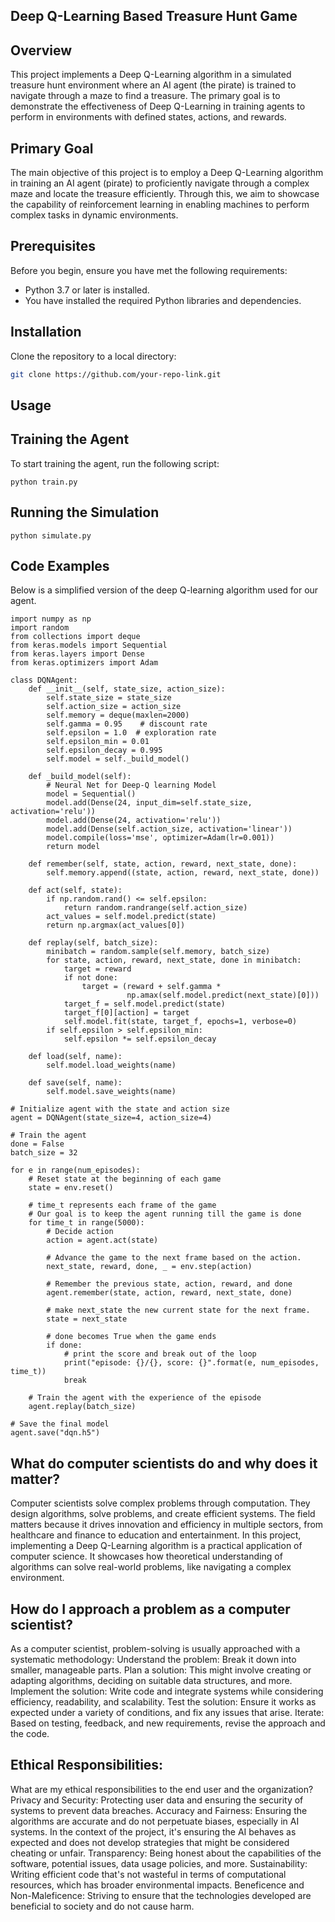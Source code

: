 ## Deep Q-Learning Based Treasure Hunt Game

## Overview
This project implements a Deep Q-Learning algorithm in a simulated treasure hunt environment where an AI agent (the pirate) is trained to navigate through a maze to find a treasure. The primary goal is to demonstrate the effectiveness of Deep Q-Learning in training agents to perform in environments with defined states, actions, and rewards.

## Primary Goal
The main objective of this project is to employ a Deep Q-Learning algorithm in training an AI agent (pirate) to proficiently navigate through a complex maze and locate the treasure efficiently. Through this, we aim to showcase the capability of reinforcement learning in enabling machines to perform complex tasks in dynamic environments.

## Prerequisites
Before you begin, ensure you have met the following requirements:
- Python 3.7 or later is installed.
- You have installed the required Python libraries and dependencies.

## Installation
Clone the repository to a local directory:
```bash
git clone https://github.com/your-repo-link.git
```

## Usage
## Training the Agent
To start training the agent, run the following script:
```
python train.py
```

## Running the Simulation
```
python simulate.py
```

## Code Examples
Below is a simplified version of the deep Q-learning algorithm used for our agent.
```
import numpy as np
import random
from collections import deque
from keras.models import Sequential
from keras.layers import Dense
from keras.optimizers import Adam

class DQNAgent:
    def __init__(self, state_size, action_size):
        self.state_size = state_size
        self.action_size = action_size
        self.memory = deque(maxlen=2000)
        self.gamma = 0.95    # discount rate
        self.epsilon = 1.0  # exploration rate
        self.epsilon_min = 0.01
        self.epsilon_decay = 0.995
        self.model = self._build_model()

    def _build_model(self):
        # Neural Net for Deep-Q learning Model
        model = Sequential()
        model.add(Dense(24, input_dim=self.state_size, activation='relu'))
        model.add(Dense(24, activation='relu'))
        model.add(Dense(self.action_size, activation='linear'))
        model.compile(loss='mse', optimizer=Adam(lr=0.001))
        return model

    def remember(self, state, action, reward, next_state, done):
        self.memory.append((state, action, reward, next_state, done))

    def act(self, state):
        if np.random.rand() <= self.epsilon:
            return random.randrange(self.action_size)
        act_values = self.model.predict(state)
        return np.argmax(act_values[0])

    def replay(self, batch_size):
        minibatch = random.sample(self.memory, batch_size)
        for state, action, reward, next_state, done in minibatch:
            target = reward
            if not done:
                target = (reward + self.gamma *
                          np.amax(self.model.predict(next_state)[0]))
            target_f = self.model.predict(state)
            target_f[0][action] = target
            self.model.fit(state, target_f, epochs=1, verbose=0)
        if self.epsilon > self.epsilon_min:
            self.epsilon *= self.epsilon_decay

    def load(self, name):
        self.model.load_weights(name)

    def save(self, name):
        self.model.save_weights(name)

# Initialize agent with the state and action size
agent = DQNAgent(state_size=4, action_size=4)

# Train the agent
done = False
batch_size = 32

for e in range(num_episodes):
    # Reset state at the beginning of each game
    state = env.reset()
    
    # time_t represents each frame of the game
    # Our goal is to keep the agent running till the game is done
    for time_t in range(5000):
        # Decide action
        action = agent.act(state)
        
        # Advance the game to the next frame based on the action.
        next_state, reward, done, _ = env.step(action)
        
        # Remember the previous state, action, reward, and done
        agent.remember(state, action, reward, next_state, done)
        
        # make next_state the new current state for the next frame.
        state = next_state
        
        # done becomes True when the game ends
        if done:
            # print the score and break out of the loop
            print("episode: {}/{}, score: {}".format(e, num_episodes, time_t))
            break

    # Train the agent with the experience of the episode
    agent.replay(batch_size)

# Save the final model
agent.save("dqn.h5")
```

## What do computer scientists do and why does it matter?
Computer scientists solve complex problems through computation. They design algorithms, solve problems, and create efficient systems. The field matters because it drives innovation and efficiency in multiple sectors, from healthcare and finance to education and entertainment. In this project, implementing a Deep Q-Learning algorithm is a practical application of computer science. It showcases how theoretical understanding of algorithms can solve real-world problems, like navigating a complex environment.

## How do I approach a problem as a computer scientist?
As a computer scientist, problem-solving is usually approached with a systematic methodology:
Understand the problem: Break it down into smaller, manageable parts.
Plan a solution: This might involve creating or adapting algorithms, deciding on suitable data structures, and more.
Implement the solution: Write code and integrate systems while considering efficiency, readability, and scalability.
Test the solution: Ensure it works as expected under a variety of conditions, and fix any issues that arise.
Iterate: Based on testing, feedback, and new requirements, revise the approach and the code.

## Ethical Responsibilities:
What are my ethical responsibilities to the end user and the organization?
Privacy and Security: Protecting user data and ensuring the security of systems to prevent data breaches.
Accuracy and Fairness: Ensuring the algorithms are accurate and do not perpetuate biases, especially in AI systems. In the context of the project, it's ensuring the AI behaves as expected and does not develop strategies that might be considered cheating or unfair.
Transparency: Being honest about the capabilities of the software, potential issues, data usage policies, and more.
Sustainability: Writing efficient code that's not wasteful in terms of computational resources, which has broader environmental impacts.
Beneficence and Non-Maleficence: Striving to ensure that the technologies developed are beneficial to society and do not cause harm.

